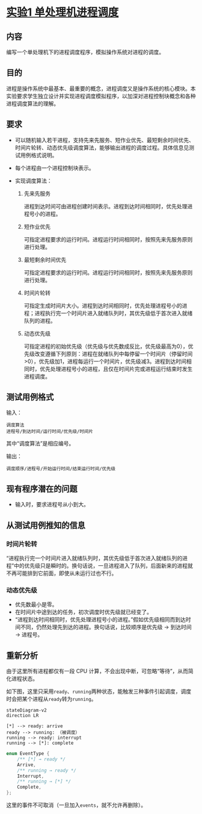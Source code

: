 # [实验1 单处理机进程调度](https://lexue.bit.edu.cn/mod/programming/view.php?id=365470)

## 内容

编写一个单处理机下的进程调度程序，模拟操作系统对进程的调度。

## 目的

进程是操作系统中最基本、最重要的概念，进程调度又是操作系统的核心模块。本实验要求学生独立设计并实现进程调度模拟程序，以加深对进程控制块概念和各种进程调度算法的理解。

## 要求

- 可以随机输入若干进程，支持先来先服务、短作业优先、最短剩余时间优先、时间片轮转、动态优先级调度算法，能够输出进程的调度过程。具体信息见测试用例格式说明。

- 每个进程由一个进程控制块表示。

- 实现调度算法：

  1. 先来先服务

     进程到达时间可由进程创建时间表示。进程到达时间相同时，优先处理进程号小的进程。

  2. 短作业优先

     可指定进程要求的运行时间。进程运行时间相同时，按照先来先服务原则进行处理。

  3. 最短剩余时间优先

     可指定进程要求的运行时间。进程运行时间相同时，按照先来先服务原则进行处理。

  4. 时间片轮转

     可指定生成时间片大小。进程到达时间相同时，优先处理进程号小的进程；进程执行完一个时间片进入就绪队列时，其优先级低于首次进入就绪队列的进程。

  5. 动态优先级

     可指定进程的初始优先级（优先级与优先数成反比，优先级最高为0），优先级改变遵循下列原则：进程在就绪队列中每停留一个时间片（停留时间>0），优先级加1，进程每运行一个时间片，优先级减3。进程到达时间相同时，优先处理进程号小的进程，且仅在时间片完或进程运行结束时发生进程调度。


## 测试用例格式

输入：

```
调度算法
进程号/到达时间/运行时间/优先级/时间片
```

其中“调度算法”是相应编号。


输出：

```
调度顺序/进程号/开始运行时间/结束运行时间/优先级
```

## 现有程序潜在的问题

- 输入时，要求进程号从小到大。

## 从测试用例推知的信息

### 时间片轮转

“进程执行完一个时间片进入就绪队列时，其优先级低于首次进入就绪队列的进程”中的优先级只是瞬时的。换句话说，一旦进程进入了队列，后面新来的进程就不再可能排到它前面，即使从未运行过也不行。

### 动态优先级

- 优先数最小是零。
- 在时间片中途到达的任务，初次调度时优先级就已经变了。
- “进程到达时间相同时，优先处理进程号小的进程。”假如优先级相同而到达时间不同，仍然处理先到达的进程。换句话说，比较顺序是优先级 → 到达时间 → 进程号。

## 重新分析

由于这里所有进程都仅有一段 CPU 计算，不会出现中断，可忽略“等待”，从而简化进程状态。

如下图，这里只采用`ready`、`running`两种状态，能触发三种事件引起调度，调度时会把某个进程从`ready`转为`running`。

```mermaid
stateDiagram-v2
direction LR

[*] --> ready: arrive
ready --> running: （被调度）
running --> ready: interrupt
running --> [*]: complete
```

```c++
enum EventType {
    /** [*] → ready */
    Arrive,
    /** running → ready */
    Interrupt,
    /** running → [*] */
    Complete,
};
```

这里的事件不可取消（一旦加入`events`，就不允许再删除）。
